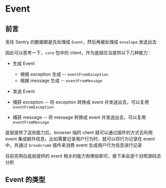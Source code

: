 # Event

## 前言

发往 Sentry 的数据都是先处理成 `Event`，然后再被处理成 `envelope` 发送出去

因此可以思考一下，`core` 包中的 client，作为底层应当提供以下几种能力：

- 生成 Event

  - 根据 exception 生成 -- `eventFromException`
  - 根据 message 生成 -- `eventFromMessage`

- 发送 Event
- 捕获 exception -- 将 exception 转换成 event 并发送出去，可以复用 `eventFromException`
- 捕获 message -- 将 message 转换成 event 并发送出去，可以复用 `eventFromMessage`

底层提供了这些能力后，browser 端的 client 就可以通过插件的方式去利用 event 集成额外信息，比如需要记录用户行为时，就可以将行为记录在 event 中，并通过 `breadcrumb` 插件来消费 event 生成用户行为信息进行记录

目前先明白底层提供的 event 相关的能力有哪些即可，接下来会逐个对照源码去分析

## Event 的类型
